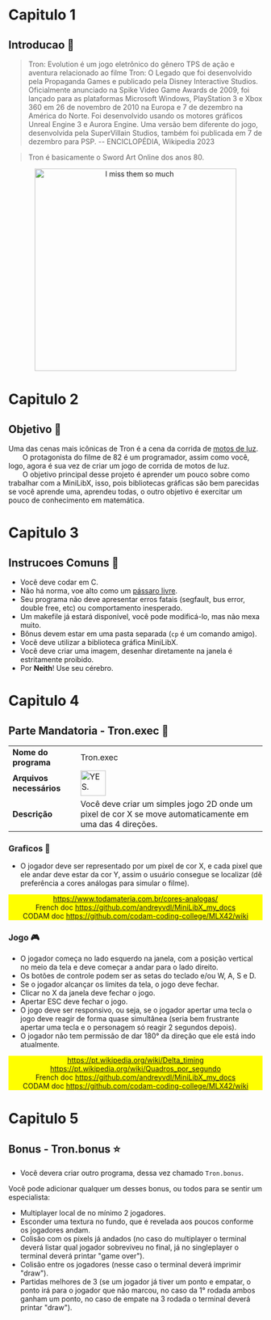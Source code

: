 # Capitulo 1
## Introducao 📢

> Tron: Evolution é um jogo eletrônico do gênero TPS de ação e aventura relacionado ao filme Tron: O Legado que foi desenvolvido pela Propaganda Games e publicado pela Disney Interactive Studios. Oficialmente anunciado na Spike Video Game Awards de 2009, foi lançado para as plataformas Microsoft Windows, PlayStation 3 e Xbox 360 em 26 de novembro de 2010 na Europa e 7 de dezembro na América do Norte. Foi desenvolvido usando os motores gráficos Unreal Engine 3 e Aurora Engine. Uma versão bem diferente do jogo, desenvolvida pela SuperVillain Studios, também foi publicada em 7 de dezembro para PSP. -- ENCICLOPÉDIA, Wikipedia 2023

> Tron é basicamente o Sword Art Online dos anos 80.

<div align="center">
	<img src="https://external-content.duckduckgo.com/iu/?u=https%3A%2F%2Forig00.deviantart.net%2F512b%2Ff%2F2011%2F012%2F9%2F9%2Fdafty_punk___tron_soundtrack_by_coverlandia-d370gzh.png&f=1&nofb=1&ipt=a31999f413323aa382a3d508abfa51e1565285c32575461555f01d7412905e21&ipo=images" alt="I miss them so much" width="400">
</div>

# Capitulo 2
## Objetivo 🎯

Uma das cenas mais icônicas de Tron é a cena da corrida de <a href="https://www.youtube.com/watch?v=1kyiQzc4134" target="_blank">motos de luz</a>.   
&emsp;&emsp;O protagonista do filme de 82 é um programador, assim como você, logo, agora é sua vez de criar um jogo de corrida de motos de luz.   
&emsp;&emsp;O objetivo principal desse projeto é aprender um pouco sobre como trabalhar com a MiniLibX, isso, pois bibliotecas gráficas são bem parecidas se você aprende uma, aprendeu todas, o outro objetivo é exercitar um pouco de conhecimento em matemática.

# Capitulo 3
## Instrucoes Comuns 📝

- Você deve codar em C.
- Não há norma, voe alto como um <a href="https://www.youtube.com/watch?v=d43lJsK7Kvo">pássaro livre</a>.
- Seu programa não deve apresentar erros fatais (segfault, bus error, double free, etc) ou comportamento inesperado.
- Um makefile já estará disponível, você pode modificá-lo, mas não mexa muito.
- Bônus devem estar em uma pasta separada (`cp` é um comando amigo).
- Você deve utilizar a biblioteca gráfica MiniLibX.
- Você deve criar uma imagem, desenhar diretamente na janela é estritamente proibido.
- Por **Neith**! Use seu cérebro.

# Capitulo 4
## Parte Mandatoria - Tron.exec 🔰

<table align="center">
	<tr>
		<td style="font-weight: bold">Nome do programa</td>
		<td>Tron.exec</td>
	</tr>
	<tr>
		<td style="font-weight: bold">Arquivos necessários</td>
		<td><img src="https://i.kym-cdn.com/photos/images/newsfeed/001/650/747/aaf.png" alt="YES." width="50px"></td>
	</tr>
	<tr>
		<td style="font-weight: bold">Descrição</td>
		<td>Você deve criar um simples jogo 2D onde um pixel de cor X se move automaticamente em uma das 4 direções.</td>
	</tr>
</table>

### Graficos 👾

- O jogador deve ser representado por um pixel de cor X, e cada pixel que ele andar deve estar da cor Y, assim o usuário consegue se localizar (dê preferência a cores análogas para simular o filme).

<div align="center" style="background-color: yellow">
	<a href="https://www.todamateria.com.br/cores-analogas/" target="_blank">https://www.todamateria.com.br/cores-analogas/</a><br>
	French doc <a href="https://github.com/andreyvdl/MiniLibX_my_docs" target="_blank">https://github.com/andreyvdl/MiniLibX_my_docs</a><br>
	CODAM doc <a href="https://github.com/codam-coding-college/MLX42/wiki" target="_blank">https://github.com/codam-coding-college/MLX42/wiki</a>
</div>

### Jogo 🎮

- O jogador começa no lado esquerdo na janela, com a posição vertical no meio da tela e deve começar a andar para o lado direito.
- Os botões de controle podem ser as setas do teclado e/ou W, A, S e D.
- Se o jogador alcançar os limites da tela, o jogo deve fechar.
- Clicar no X da janela deve fechar o jogo.
- Apertar ESC deve fechar o jogo.
- O jogo deve ser responsivo, ou seja, se o jogador apertar uma tecla o jogo deve reagir de forma quase simultânea (seria bem frustrante apertar uma tecla e o personagem só reagir 2 segundos depois).
- O jogador não tem permissão de dar 180° da direção que ele está indo atualmente.

<div align="center" style="background-color: yellow">
	<a href="https://pt.wikipedia.org/wiki/Delta_timing" target="_blank">https://pt.wikipedia.org/wiki/Delta_timing</a><br>
	<a href="https://pt.wikipedia.org/wiki/Quadros_por_segundo" target="_blank">https://pt.wikipedia.org/wiki/Quadros_por_segundo</a><br>
	French doc <a href="https://github.com/andreyvdl/MiniLibX_my_docs" target="_blank">https://github.com/andreyvdl/MiniLibX_my_docs</a><br>
	CODAM doc <a href="https://github.com/codam-coding-college/MLX42/wiki" target="_blank">https://github.com/codam-coding-college/MLX42/wiki</a>
</div>

# Capitulo 5
## Bonus - Tron.bonus ⭐

- Você devera criar outro programa, dessa vez chamado `Tron.bonus`.

Você pode adicionar qualquer um desses bonus, ou todos para se sentir um especialista:

- Multiplayer local de no mínimo 2 jogadores.
- Esconder uma textura no fundo, que é revelada aos poucos conforme os jogadores andam.
- Colisão com os pixels já andados (no caso do multiplayer o terminal deverá listar qual jogador sobreviveu no final, já no singleplayer o terminal deverá printar "game over").
- Colisão entre os jogadores (nesse caso o terminal deverá imprimir "draw").
- Partidas melhores de 3 (se um jogador já tiver um ponto e empatar, o ponto irá para o jogador que não marcou, no caso da 1° rodada ambos ganham um ponto, no caso de empate na 3 rodada o terminal deverá printar "draw").

